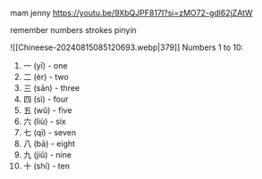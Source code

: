 mam jenny
https://youtu.be/9XbQJPF817I?si=zMO72-gdl62jZAtW

remember 
numbers strokes pinyin

![[Chineese-20240815085120693.webp|379]]
Numbers 1 to 10:  
1. 一 (yī) - one  
2. 二 (èr) - two  
3. 三 (sān) - three  
4. 四 (sì) - four  
5. 五 (wǔ) - five  
6. 六 (liù) - six  
7. 七 (qī) - seven  
8. 八 (bā) - eight  
9. 九 (jiǔ) - nine  
10. 十 (shí) - ten